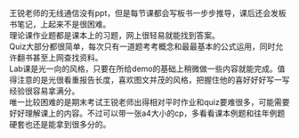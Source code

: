 王锐老师的无线通信没有ppt，但是每节课都会写板书一步步推导，课后还会发板书笔记，上起来不是很困难。    
理论课作业题都是课本上的习题，网上很轻易就能找到答案。    
Quiz大部分都很简单，每次只有一道题考考概念和最最基本的公式运用，同时允许翻书甚至上网查找资料。    
Lab课是光一向的风格，只要在所给demo的基础上稍微做一些内容就能完成。值得注意的是光很看重报告长度，喜欢图文并茂的风格，把握住他的喜好好好写一写经验很容易拿满分。    
唯一比较困难的是期末考试王锐老师出得相对平时作业和quiz要难很多，可能需要好好理解课上的内容。不过可以带一张a4大小的cp，多看看课本例题和往年例题硬套也还是能拿到很多分的。   
